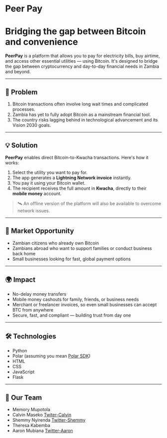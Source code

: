 ﻿# Peer Pay

# Bridging the gap between Bitcoin and convenience

**PeerPay** is a platform that allows you to pay for electricity bills, buy airtime, and access other essential utilities — using Bitcoin. It's designed to bridge the gap between cryptocurrency and day-to-day financial needs in Zambia and beyond.

---

## 🚨 Problem

1. Bitcoin transactions often involve long wait times and complicated processes.
2. Zambia has yet to fully adopt Bitcoin as a mainstream financial tool.
3. The country risks lagging behind in technological advancement and its Vision 2030 goals.

---

## 💡 Solution

**PeerPay** enables direct Bitcoin-to-Kwacha transactions. Here's how it works:

1. Select the utility you want to pay for.
2. The app generates a **Lightning Network invoice** instantly.
3. You pay it using your Bitcoin wallet.
4. The recipient receives the full amount in **Kwacha**, directly to their **mobile money** account.

> 🛰️ An offline version of the platform will also be available to overcome network issues.

---

## 🎯 Market Opportunity

- Zambian citizens who already own Bitcoin
- Zambians abroad who want to support families or conduct business back home
- Small businesses looking for fast, global payment options

---

## 🌍 Impact

- No-delay money transfers
- Mobile money cashouts for family, friends, or business needs
- Merchant or freelancer invoices, so even small businesses can accept BTC from anywhere
- Secure, fast, and compliant — building trust from day one

---

## 🛠️ Technologies

- Python
- Polar (assuming you mean [Polar SDK](https://github.com/polarbookshelf/polar))
- HTML
- CSS
- JavaScript
- Flask

---

## 👥 Our Team

- Memory Mupotola      
- Calvin Maseko        [Twiter-Calvin](https://x.com/masekonicodemus?s=21) 
- Shemmy Nyirenda      [Twitter-Shemmy](https://x.com/N3Shemmy3)
- Theresa Kabemba     
- Aaron Mubiana        [Twitter-Aaron](https://x.com/AaronMubby)

